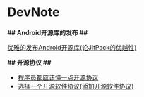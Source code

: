 # DevNote

**## Android开源库的发布 ##**

[优雅的发布Android开源库(论JitPack的优越性)](http://www.jianshu.com/p/4cfa850c01f5)


**## 开源协议 ##**

- [程序员都应该懂一点开源协议](http://blog.csdn.net/growing_tree/article/details/77888457)
- [选择一个开源软件协议(添加开源软件协议)](http://choosealicense.online/)

